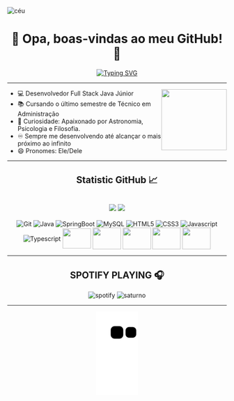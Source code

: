 ![céu](https://imgur.com/JpYkamp.png)

<h1 align="center">🌠 Opa, boas-vindas ao meu GitHub! 🌠</h1>

<div align="center">
  
[![Typing SVG](https://readme-typing-svg.herokuapp.com?font=Press+Start+2P&size=13&duration=5000&color=63D6B5&center=true&vCenter=true&width=650&lines=Olá,+meu+nome+é+Samuel+Mathias;+Mas+podem+me+chamar+de+Saturno+🪐;Estou+iniciando+minha+carreira+profissional;Empolgado+para+adquirir+mais+conhecimento;e+experiência+😄;me+contrata+pfv+🙏)](https://git.io/typing-svg)
  
</div>  

---

<img align='right' src="https://imgur.com/GWqNzEx.gif" width="150" height="140">

- 💻 Desenvolvedor Full Stack Java Júnior 
- 📚 Cursando o último semestre de Técnico em Administração
- 🌌 Curiosidade: Apaixonado por Astronomia, Psicologia e Filosofia.
- ♾️ Sempre me desenvolvendo até alcançar o mais próximo ao infinito
- 😄 Pronomes: Ele/Dele

---


<h2 align="center"> Statistic GitHub 📈 </h2>

<div align="center"><br>
  
 
  <img height="170" src="https://github-readme-stats.vercel.app/api?username=samuelsaturn&show_icons=true&theme=vue-dark&include_all_commits=true&count_private=false"/>  
  <img height="170" src="https://github-readme-stats.vercel.app/api/top-langs/?username=samuelsaturn&layout=compact&langs_count=7&theme=vue-dark"/>
  

  
</div>

<div align="center"><br>
  
<img src="https://cdn.jsdelivr.net/gh/devicons/devicon/icons/git/git-original.svg" alt="Git" height="46" width="65" align="center">  
<img src="https://cdn.jsdelivr.net/gh/devicons/devicon/icons/java/java-original.svg" alt="Java" height="46" width="65" align="center"> 
<img src="https://cdn.jsdelivr.net/gh/devicons/devicon/icons/spring/spring-original.svg" alt="SpringBoot" height="46" width="65" align="center"> 
<img src="https://cdn.jsdelivr.net/gh/devicons/devicon/icons/mysql/mysql-original-wordmark.svg" alt="MySQL" height="80" align="center"> 
<img src="https://cdn.jsdelivr.net/gh/devicons/devicon/icons/html5/html5-plain.svg" alt="HTML5" height="46" width="65" align="center">
<img src="https://cdn.jsdelivr.net/gh/devicons/devicon/icons/css3/css3-plain.svg" alt="CSS3" height="46" width="65" align="center">
<img src="https://cdn.jsdelivr.net/gh/devicons/devicon/icons/javascript/javascript-plain.svg" alt="Javascript" height="46" width="65" align="center">
<img src="https://cdn.jsdelivr.net/gh/devicons/devicon/icons/typescript/typescript-plain.svg" alt="Typescript" height="46" width="65" align="center">  
<img src="https://cdn.jsdelivr.net/gh/devicons/devicon/icons/angularjs/angularjs-original.svg" height="46" width="65" align="center">
<img src="https://cdn.jsdelivr.net/gh/devicons/devicon/icons/bootstrap/bootstrap-original.svg" height="50" width="65" align="center">
<img src="https://cdn.jsdelivr.net/gh/devicons/devicon/icons/postgresql/postgresql-original.svg" height="50" width="65" align="center">
<img src="https://cdn.jsdelivr.net/gh/devicons/devicon/icons/react/react-original.svg" height="50" width="65" align="center">
<img src="https://cdn.jsdelivr.net/gh/devicons/devicon/icons/vscode/vscode-original.svg" height="50" width="65" align="center">  
  
  
     
---  
<h2 align="center"> SPOTIFY PLAYING 🎧 </h2>  

![spotify](https://spotify-recently-played-readme.vercel.app/api?user=j9a9tetmkafs7ymqw5mv00o5g) ![saturno](https://imgur.com/4EbbEaX.gif) 
  
---  
  
![Snake animation](https://github.com/samuelsaturn/samuelsaturn/blob/output/github-contribution-grid-snake.svg)




<!---
samuelsaturn/samuelsaturn is a ✨ special ✨ repository because its `README.md` (this file) appears on your GitHub profile.
You can click the Preview link to take a look at your changes.
--->
